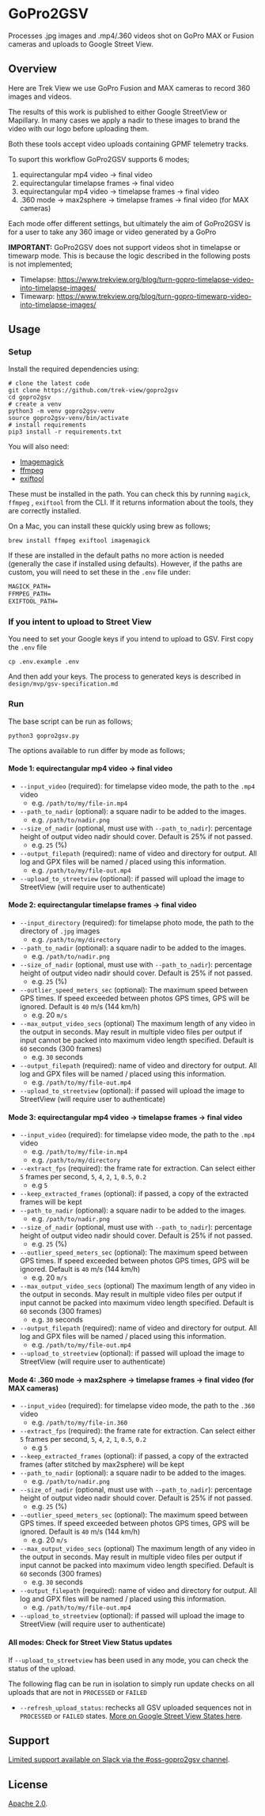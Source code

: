 # GoPro2GSV

Processes .jpg images and .mp4/.360 videos shot on GoPro MAX or Fusion cameras and uploads to Google Street View.

## Overview

Here are Trek View we use GoPro Fusion and MAX cameras to record 360 images and videos.

The results of this work is published to either Google StreetView or Mapillary. In many cases we apply a nadir to these images to brand the video with our logo before uploading them.

Both these tools accept video uploads containing GPMF telemetry tracks.

To suport this workflow GoPro2GSV supports 6 modes;

1. equirectangular mp4 video -> final video
2. equirectangular timelapse frames -> final video
3. equirectangular mp4 video -> timelapse frames -> final video
4. .360 mode -> max2sphere -> timelapse frames -> final video (for MAX cameras)

Each mode offer different settings, but ultimately the aim of GoPro2GSV is for a user to take any 360 image or video generated by a GoPro 

**IMPORTANT:** GoPro2GSV does not support videos shot in timelapse or timewarp mode. This is because the logic described in the following posts is not implemented;

* Timelapse: https://www.trekview.org/blog/turn-gopro-timelapse-video-into-timelapse-images/
* Timewarp: https://www.trekview.org/blog/turn-gopro-timewarp-video-into-timelapse-images/ 

## Usage

### Setup

Install the required dependencies using:

```shell
# clone the latest code
git clone https://github.com/trek-view/gopro2gsv
cd gopro2gsv
# create a venv
python3 -m venv gopro2gsv-venv
source gopro2gsv-venv/bin/activate
# install requirements
pip3 install -r requirements.txt
```

You will also need: 

* [Imagemagick](https://imagemagick.org/script/download.php)
* [ffmpeg](https://www.ffmpeg.org/download.html)
* [exiftool](https://exiftool.org/install.html)

These must be installed in the path. You can check this by running `magick`, `ffmpeg` , `exiftool` from the CLI. If it returns information about the tools, they are correctly installed.

On a Mac, you can install these quickly using brew as follows;

```shell
brew install ffmpeg exiftool imagemagick
```

If these are installed in the default paths no more action is needed (generally the case if installed using defaults). However, if the paths are custom, you will need to set these in the `.env` file under:

```txt
MAGICK_PATH=
FFMPEG_PATH=
EXIFTOOL_PATH=
```

### If you intent to upload to Street View

You need to set your Google keys if you intend to upload to GSV. First copy the `.env` file

```shell
cp .env.example .env
```

And then add your keys. The process to generated keys is described in `design/mvp/gsv-specification.md`

### Run

The base script can be run as follows;

```shell
python3 gopro2gsv.py
```

The options available to run differ by mode as follows;

#### Mode 1: equirectangular mp4 video -> final video

* `--input_video` (required): for timelapse video mode, the path to the `.mp4` video
	* e.g. `/path/to/my/file-in.mp4`
* `--path_to_nadir` (optional): a square nadir to be added to the images.
	* e.g. `/path/to/nadir.png`
* `--size_of_nadir` (optional, must use with `--path_to_nadir`): percentage height of output video nadir should cover. Default is 25% if not passed.
	* e.g. `25` (%)
* `--output_filepath` (required): name of video and directory for output. All log and GPX files will be named / placed using this information.
	* e.g. `/path/to/my/file-out.mp4`
* `--upload_to_streetview` (optional): if passed will upload the image to StreetView (will require user to authenticate)

#### Mode 2: equirectangular timelapse frames -> final video

* `--input_directory` (required): for timelapse photo mode, the path to the directory of `.jpg` images
	* e.g. `/path/to/my/directory`
* `--path_to_nadir` (optional): a square nadir to be added to the images.
	* e.g. `/path/to/nadir.png`
* `--size_of_nadir` (optional, must use with `--path_to_nadir`): percentage height of output video nadir should cover. Default is 25% if not passed.
	* e.g. `25` (%)
* `--outlier_speed_meters_sec` (optional): The maximum speed between GPS times. If speed exceeded between photos GPS times, GPS will be ignored. Default is `40` m/s (144 km/h)
	* e.g. 20 `m/s`
* `--max_output_video_secs` (optional) The maximum length of any video in the output in seconds. May result in multiple video files per output if input cannot be packed into maximum video length specified. Default is `60` seconds (300 frames)
	* e.g. `30` seconds
* `--output_filepath` (required): name of video and directory for output. All log and GPX files will be named / placed using this information.
	* e.g. `/path/to/my/file-out.mp4`
* `--upload_to_streetview` (optional): if passed will upload the image to StreetView (will require user to authenticate)

#### Mode 3: equirectangular mp4 video -> timelapse frames -> final video

* `--input_video` (required): for timelapse video mode, the path to the `.mp4` video
	* e.g. `/path/to/my/file-in.mp4`
	* e.g. `/path/to/my/directory`
* `--extract_fps` (required): the frame rate for extraction. Can select either `5` frames per second, `5`, `4`, `2`, `1`, `0.5`, `0.2`
	* e.g `5`
* `--keep_extracted_frames` (optional): if passed, a copy of the extracted frames will be kept
* `--path_to_nadir` (optional): a square nadir to be added to the images.
	* e.g. `/path/to/nadir.png`
* `--size_of_nadir` (optional, must use with `--path_to_nadir`): percentage height of output video nadir should cover. Default is 25% if not passed.
	* e.g. `25` (%)
* `--outlier_speed_meters_sec` (optional): The maximum speed between GPS times. If speed exceeded between photos GPS times, GPS will be ignored. Default is `40` m/s (144 km/h)
	* e.g. 20 `m/s`
* `--max_output_video_secs` (optional) The maximum length of any video in the output in seconds. May result in multiple video files per output if input cannot be packed into maximum video length specified. Default is `60` seconds (300 frames)
	* e.g. `30` seconds
* `--output_filepath` (required): name of video and directory for output. All log and GPX files will be named / placed using this information.
	* e.g. `/path/to/my/file-out.mp4`
* `--upload_to_streetview` (optional): if passed will upload the image to StreetView (will require user to authenticate)


#### Mode 4: .360 mode -> max2sphere -> timelapse frames -> final video (for MAX cameras)

* `--input_video` (required): for timelapse video mode, the path to the `.360` video
	* e.g. `/path/to/my/file-in.360`
* `--extract_fps` (required): the frame rate for extraction. Can select either `5` frames per second, `5`, `4`, `2`, `1`, `0.5`, `0.2`
	* e.g `5`
* `--keep_extracted_frames` (optional): if passed, a copy of the extracted frames (after stitched by max2sphere) will be kept
* `--path_to_nadir` (optional): a square nadir to be added to the images.
	* e.g. `/path/to/nadir.png`
* `--size_of_nadir` (optional, must use with `--path_to_nadir`): percentage height of output video nadir should cover. Default is 25% if not passed.
	* e.g. `25` (%)
* `--outlier_speed_meters_sec` (optional): The maximum speed between GPS times. If speed exceeded between photos GPS times, GPS will be ignored. Default is `40` m/s (144 km/h)
	* e.g. 20 `m/s`
* `--max_output_video_secs` (optional) The maximum length of any video in the output in seconds. May result in multiple video files per output if input cannot be packed into maximum video length specified. Default is `60` seconds (300 frames)
	* e.g. `30` seconds
* `--output_filepath` (required): name of video and directory for output. All log and GPX files will be named / placed using this information.
	* e.g. `/path/to/my/file-out.mp4`
* `--upload_to_streetview` (optional): if passed will upload the image to StreetView (will require user to authenticate)

#### All modes: Check for Street View Status updates

If `--upload_to_streetview` has been used in any mode, you can check the status of the upload.

The following flag can be run in isolation to simply run update checks on all uploads that are not in `PROCESSED` or `FAILED`

* `--refresh_upload_status`: rechecks all GSV uploaded sequences not in `PROCESSED` or `FAILED` states. [More on Google Street View States here](https://developers.google.com/streetview/publish/reference/rest/v1/photoSequence/create#PhotoSequence).

## Support

[Limited support available on Slack via the #oss-gopro2gsv channel](https://join.slack.com/t/trekview/shared_invite/zt-1gb4upchi-52pmWhPiwhFaAQqm0vWmJg).

## License

[Apache 2.0](/LICENSE).
